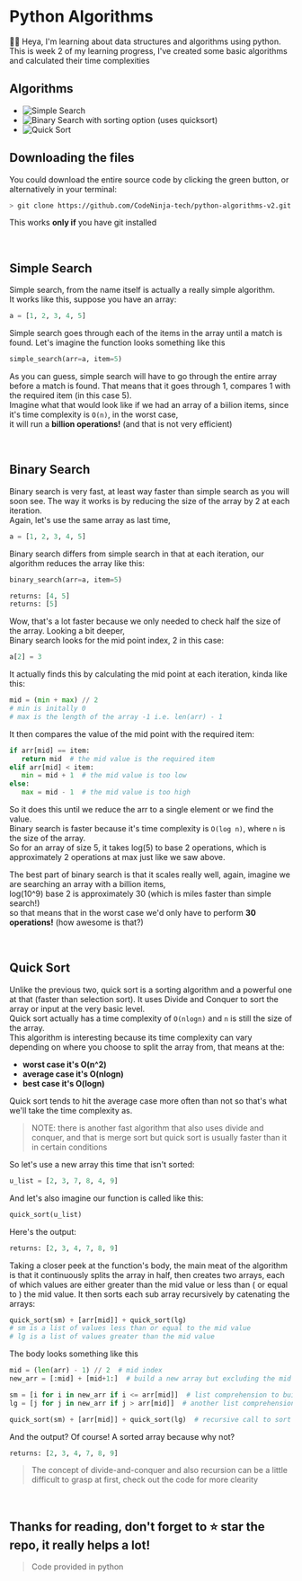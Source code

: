 # Python Algorithms
👋🏼 Heya, I'm learning about data structures and algorithms using python.  
This is week 2 of my learning progress, I've created some basic algorithms and calculated their time complexities

## Algorithms
- ![Simple Search](https://github.com/CodeNinja-tech/python-algorithms-v2#simple-search)
- ![Binary Search with sorting option (uses quicksort)](https://github.com/CodeNinja-tech/python-algorithms-v2#binary-search)
- ![Quick Sort](https://github.com/CodeNinja-tech/python-algorithms-v2#quick-sort)

## Downloading the files
You could download the entire source code by clicking the green button, or alternatively in your terminal:
```bash
> git clone https://github.com/CodeNinja-tech/python-algorithms-v2.git
```
 This works **only if** you have git installed
 
<br>

## Simple Search
Simple search, from the name itself is actually a really simple algorithm.  
It works like this, suppose you have an array:
```python
a = [1, 2, 3, 4, 5]
```
Simple search goes through each of the items in the array until a match is found. Let's imagine the function looks something like this
```python
simple_search(arr=a, item=5)
```
As you can guess, simple search will have to go through the entire array before a match is found. 
That means that it goes through 1, compares 1 with the required item (in this case 5).  
Imagine what that would look like if we had an array of a biilion items, since it's time complexity is `O(n)`, in the worst case,  
it will run a **billion operations!** (and that is not very efficient) 

<br>

## Binary Search
Binary search is very fast, at least way faster than simple search as you will soon see. The way it works is by reducing the size of the array by 2 at each iteration.  
Again, let's use the same array as last time,
```python
a = [1, 2, 3, 4, 5]
```
Binary search differs from simple search in that at each iteration, our algorithm reduces the array like this:
```python
binary_search(arr=a, item=5)

returns: [4, 5]
returns: [5]
```
Wow, that's a lot faster because we only needed to check half the size of the array. Looking a bit deeper,  
Binary search looks for the mid point index, 2 in this case:
```python
a[2] = 3
```
It actually finds this by calculating the mid point at each iteration, kinda like this:
 ```python
 mid = (min + max) // 2
 # min is initally 0
 # max is the length of the array -1 i.e. len(arr) - 1
 ```
 
 It then compares the value of the mid point with the required item:
 ```python
 if arr[mid] == item:
    return mid  # the mid value is the required item
 elif arr[mid] < item:
    min = mid + 1  # the mid value is too low
 else:
    max = mid - 1  # the mid value is too high
 ```
So it does this until we reduce the arr to a single element or we find the value.  
Binary search is faster because it's time complexity is `O(log n)`, where `n` is the size of the array.  
So for an array of size 5, it takes log(5) to base 2 operations, which is approximately 2 operations at max just like we saw above.

The best part of binary search is that it scales really well, again, imagine we are searching an array with a billion items,  
log(10^9) base 2 is approximately 30 (which is miles faster than simple search!)  
so that means that in the worst case we'd only have to perform **30 operations!** (how awesome is that?)
 
<br>

## Quick Sort
Unlike the previous two, quick sort is a sorting algorithm and a powerful one at that (faster than selection sort). It uses Divide and Conquer to sort the array or input at the very basic level.  
Quick sort actually has a time complexity of `O(nlogn)` and `n` is still the size of the array.  
This algorithm is interesting because its time complexity can vary depending on where you choose to split the array from, that means at the:  
- **worst case it's O(n^2)** 
- **average case it's O(nlogn)**  
- **best case it's O(logn)**  

Quick sort tends to hit the average case more often than not so that's what we'll take the time complexity as.  
> NOTE: there is another fast algorithm that also uses divide and conquer, and that is merge sort but quick sort is usually faster than it in certain conditions

So let's use a new array this time that isn't sorted:

```python
u_list = [2, 3, 7, 8, 4, 9]
```

And let's also imagine our function is called like this:
```python
quick_sort(u_list)
```

Here's the output:
```python
returns: [2, 3, 4, 7, 8, 9]
```
Taking a closer peek at the function's body, the main meat of the algorithm is that it continuously splits the array in half, then creates two arrays, each  
of which values are either greater than the mid value or less than ( or equal to ) the mid value. It then sorts each sub array recursively by catenating the arrays:
```python
quick_sort(sm) + [arr[mid]] + quick_sort(lg)
# sm is a list of values less than or equal to the mid value
# lg is a list of values greater than the mid value
```

The body looks something like this
```python
mid = (len(arr) - 1) // 2  # mid index
new_arr = [:mid] + [mid+1:]  # build a new array but excluding the mid index value

sm = [i for i in new_arr if i <= arr[mid]]  # list comprehension to build an array of values less than or equal to the mid value
lg = [j for j in new_arr if j > arr[mid]]  # another list comprehension, but for values greater than the mid value

quick_sort(sm) + [arr[mid]] + quick_sort(lg)  # recursive call to sort again until the length of the array is less than 2

```
And the output? Of course! A sorted array because why not?
```python
returns: [2, 3, 4, 7, 8, 9]
```
> The concept of divide-and-conquer and also recursion can be a little difficult to grasp at first, check out the code for more clearity

<br>

## Thanks for reading, don't forget to ⭐ star the repo, it really helps a lot!

> Code provided in python
